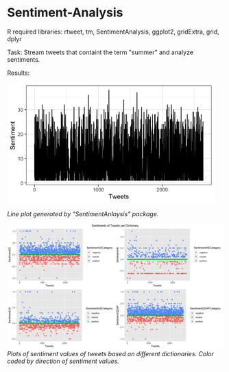 # Sentiment-Analysis

R required libraries: rtweet, tm, SentimentAnalysis, ggplot2, gridExtra, grid, dplyr

Task: Stream tweets that containt the term "summer" and analyze sentiments.

Results:

![plot1](/Plots/1_plotSentiment.png)

*Line plot generated by "SentimentAnlaysis" package.*



![plot2](/Plots/2_sentimentDict.png)
*Plots of sentiment values of tweets based on different dictionaries. Color coded by
direction of sentiment values.*
